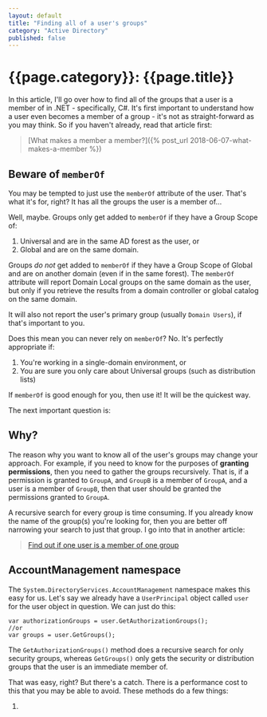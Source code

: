 ```yaml
---
layout: default
title: "Finding all of a user's groups"
category: "Active Directory"
published: false
---
```


# {{page.category}}: {{page.title}}

In this article, I'll go over how to find all of the groups that a user is a member of in .NET - specifically, C#. It's first important to understand how a user even becomes a member of a group - it's not as straight-forward as you may think. So if you haven't already, read that article first:

> [What makes a member a member?]({% post_url 2018-06-07-what-makes-a-member %})

## Beware of `memberOf`

You may be tempted to just use the `memberOf` attribute of the user. That's what it's for, right? It has all the groups the user is a member of...

Well, maybe. Groups only get added to `memberOf` if they have a Group Scope of:

1. Universal and are in the same AD forest as the user, or
2. Global and are on the same domain.

Groups _do not_ get added to `memberOf` if they have a Group Scope of Global and are on another domain (even if in the same forest). The `memberOf` attribute will report Domain Local groups on the same domain as the user, but only if you retrieve the results from a domain controller or global catalog on the same domain.

It will also not report the user's primary group (usually `Domain Users`), if that's important to you.

Does this mean you can never rely on `memberOf`? No. It's perfectly appropriate if:

1. You're working in a single-domain environment, or
2. You are sure you only care about Universal groups (such as distribution lists)

If `memberOf` is good enough for you, then use it! It will be the quickest way.

The next important question is:

## Why?

The reason why you want to know all of the user's groups may change your approach. For example, if you need to know for the purposes of **granting permissions**, then you need to gather the groups recursively. That is, if a permission is granted to `GroupA`, and `GroupB` is a member of `GroupA`, and a user is a member of `GroupB`, then that user should be granted the permissions granted to `GroupA`.

A recursive search for every group is time consuming. If you already know the name of the group(s) you're looking for, then you are better off narrowing your search to just that group. I go into that in another article:

> [Find out if one user is a member of one group]()

## AccountManagement namespace

The `System.DirectoryServices.AccountManagement` namespace makes this easy for us. Let's say we already have a `UserPrincipal` object called `user` for the user object in question. We can just do this:

    var authorizationGroups = user.GetAuthorizationGroups();
    //or
    var groups = user.GetGroups();

The `GetAuthorizationGroups()` method does a recursive search for only security groups, whereas `GetGroups()` only gets the security or distribution groups that the user is an immediate member of.

That was easy, right? But there's a catch. There is a performance cost to this that you may be able to avoid. These methods do a few things:

1. 